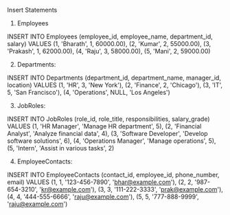 Insert Statements
1.	Employees

  INSERT INTO Employees (employee_id, employee_name, department_id, salary) 
  VALUES
  (1, 'Bharath', 1, 60000.00),
  (2, 'Kumar', 2, 55000.00),
  (3, 'Prakash', 1, 62000.00),
  (4, 'Raju', 3, 58000.00),
  (5, 'Mani', 2, 59000.00)

2.	Departments:
   
  INSERT INTO Departments (department_id, department_name, manager_id, location) 
  VALUES
  (1, 'HR', 3, 'New York'),
  (2, 'Finance', 2, 'Chicago'),
  (3, 'IT', 5, 'San Francisco'),
  (4, 'Operations', NULL, 'Los Angeles')

3.	JobRoles:
   
INSERT INTO JobRoles (role_id, role_title, responsibilities, salary_grade)
VALUES
(1, 'HR Manager', 'Manage HR department', 5),
(2, 'Financial Analyst', 'Analyze financial data', 4),
(3, 'Software Developer', 'Develop software solutions', 6),
(4, 'Operations Manager', 'Manage operations', 5),
(5, 'Intern', 'Assist in various tasks', 2)

4.	EmployeeContacts:

INSERT INTO EmployeeContacts (contact_id, employee_id, phone_number, email)
VALUES
(1, 1, '123-456-7890', 'bhar@example.com'),
(2, 2, '987-654-3210', 'kr@example.com'),
(3, 3, '111-222-3333', 'prak@example.com'),
(4, 4, '444-555-6666', 'raju@example.com'),
(5, 5, '777-888-9999', 'raju@example.com')
